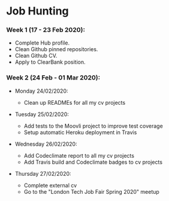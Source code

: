 # Job Hunting

### Week 1 (17 - 23 Feb 2020):

* Complete Hub profile.
* Clean Github pinned repositories.
* Clean Github CV.
* Apply to ClearBank position.

### Week 2 (24 Feb - 01 Mar 2020):

* Monday 24/02/2020:
  - Clean up READMEs for all my cv projects

* Tuesday 25/02/2020:
  - Add tests to the Moovli project to improve test coverage
  - Setup automatic Heroku deployment in Travis

* Wednesday 26/02/2020:
  - Add Codeclimate report to all my cv projects
  - Add Travis build and Codeclimate badges to cv projects

* Thursday 27/02/2020:
  - Complete external cv
  - Go to the "London Tech Job Fair Spring 2020" meetup
  

